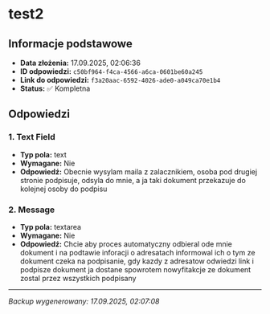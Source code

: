 # test2

## Informacje podstawowe

- **Data złożenia:** 17.09.2025, 02:06:36
- **ID odpowiedzi:** `c50bf964-f4ca-4566-a6ca-0601be60a245`
- **Link do odpowiedzi:** `f3a20aac-6592-4026-ade0-a049ca70e1b4`
- **Status:** ✅ Kompletna

## Odpowiedzi

### 1. Text Field

- **Typ pola:** text
- **Wymagane:** Nie
- **Odpowiedź:** Obecnie wysylam maila z zalacznikiem, osoba pod drugiej stronie podpisuje, odsyla do mnie, a ja taki dokument przekazuje do kolejnej osoby do podpisu

### 2. Message

- **Typ pola:** textarea
- **Wymagane:** Nie
- **Odpowiedź:** Chcie aby proces automatyczny odbieral ode mnie dokument i na podtawie inforacji o adresatach informowal ich o tym ze dokument czeka na podpisanie, gdy kazdy z adresatow odwiedzi link i podpisze dokument ja dostane spowrotem nowyfitakcje ze dokument zostal przez wszystkich podpisany

---

_Backup wygenerowany: 17.09.2025, 02:07:08_